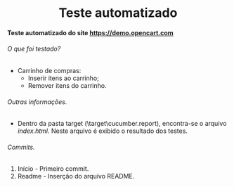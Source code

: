 <h1 align="center">Teste automatizado</h1>

#### Teste automatizado do site https://demo.opencart.com

###### O que foi testado?

* Carrinho de compras:
  * Inserir itens ao carrinho;
  * Remover itens do carrinho.



###### Outras informações.

+ Dentro da pasta target (\target\cucumber.report), encontra-se o arquivo _index.html_. Neste arquivo é exibido o resultado dos testes.



###### Commits.

1. Início - Primeiro commit.
2. Readme - Inserção do arquivo README.














